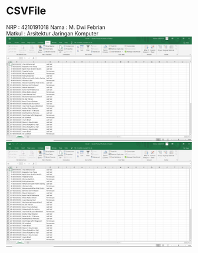 # CSVFile
NRP : 4210191018
Nama : M. Dwi Febrian<br>
Matkul : Arsitektur Jaringan Komputer<br>
![Screenshoot](Screenshoot/csv1.png)
<br>
![Screenshoot](Screenshoot/csv1.png)

